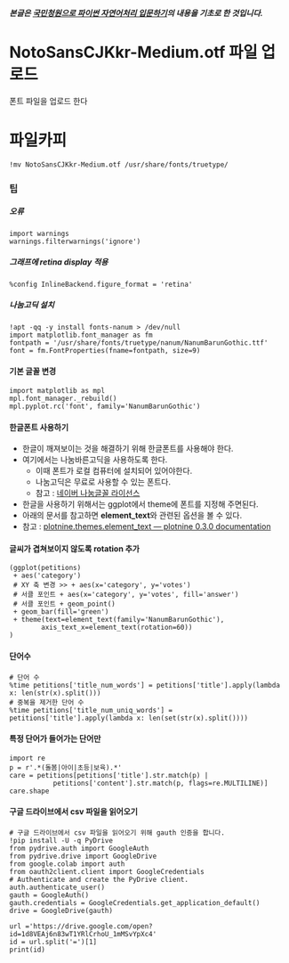 ***본글은 [국민청원으로 파이썬 자연어처리 입문하기](https://www.youtube.com/playlist?list=PLaTc2c6yEwmrtV81ehjOI0Y8Y-HR6GN78)의 내용을 기초로 한 것입니다.***

# NotoSansCJKkr-Medium.otf 파일 업로드 

폰트 파일을 업로드 한다

# 파일카피 
```
!mv NotoSansCJKkr-Medium.otf /usr/share/fonts/truetype/
```

### 팁 

##### 오류

```
import warnings
warnings.filterwarnings('ignore')
```

##### 그래프에 retina display 적용

```
%config InlineBackend.figure_format = 'retina'
```

##### 나눔고딕 설치

```
!apt -qq -y install fonts-nanum > /dev/null
import matplotlib.font_manager as fm
fontpath = '/usr/share/fonts/truetype/nanum/NanumBarunGothic.ttf'
font = fm.FontProperties(fname=fontpath, size=9)
```

#### 기본 글꼴 변경

```
import matplotlib as mpl
mpl.font_manager._rebuild()
mpl.pyplot.rc('font', family='NanumBarunGothic')
```

#### 한글폰트 사용하기

* 한글이 깨져보이는 것을 해결하기 위해 한글폰트를 사용해야 한다.
* 여기에서는 나눔바른고딕을 사용하도록 한다. 
    * 이때 폰트가 로컬 컴퓨터에 설치되어 있어야한다. 
    * 나눔고딕은 무료로 사용할 수 있는 폰트다. 
    * 참고 : [네이버 나눔글꼴 라이선스](https://help.naver.com/support/contents/contents.nhn?serviceNo=1074&categoryNo=3497)
* 한글을 사용하기 위해서는 ggplot에서 theme에 폰트를 지정해 주면된다.
* 아래의 문서를 참고하면 **element_text**와 관련된 옵션을 볼 수 있다.
* 참고 : [plotnine.themes.element_text — plotnine 0.3.0 documentation](http://plotnine.readthedocs.io/en/stable/generated/plotnine.themes.element_text.html)


#### 글씨가 겹쳐보이지 않도록 rotation 추가

```
(ggplot(petitions)
 + aes('category') 
 # XY 축 변경 >> + aes(x='category', y='votes') 
 # 서클 포인트 + aes(x='category', y='votes', fill='answer')
 # 서클 포인트 + geom_point()
 + geom_bar(fill='green')
 + theme(text=element_text(family='NanumBarunGothic'),
        axis_text_x=element_text(rotation=60))
)
```

#### 단어수 

```
# 단어 수
%time petitions['title_num_words'] = petitions['title'].apply(lambda x: len(str(x).split()))
# 중복을 제거한 단어 수
%time petitions['title_num_uniq_words'] = petitions['title'].apply(lambda x: len(set(str(x).split())))
```

#### 특정 단어가 들어가는 단어만

```
import re
p = r'.*(돌봄|아이|초등|보육).*'
care = petitions[petitions['title'].str.match(p) |
           petitions['content'].str.match(p, flags=re.MULTILINE)]
care.shape
```

#### 구글 드라이브에서 csv 파일을 읽어오기

```
# 구글 드라이브에서 csv 파일을 읽어오기 위해 gauth 인증을 합니다.
!pip install -U -q PyDrive
from pydrive.auth import GoogleAuth
from pydrive.drive import GoogleDrive
from google.colab import auth
from oauth2client.client import GoogleCredentials
# Authenticate and create the PyDrive client.
auth.authenticate_user()
gauth = GoogleAuth()
gauth.credentials = GoogleCredentials.get_application_default()
drive = GoogleDrive(gauth)

url ='https://drive.google.com/open?id=1d8VEAj6n83wT1YRlCrhoU_1mMSvYpXc4'
id = url.split('=')[1]
print(id)
```



